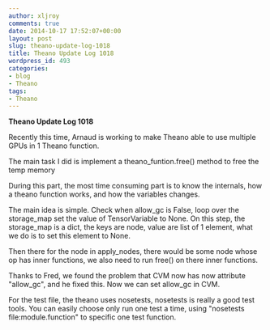 ```yaml
---
author: xljroy
comments: true
date: 2014-10-17 17:52:07+00:00
layout: post
slug: theano-update-log-1018
title: Theano Update Log 1018
wordpress_id: 493
categories:
- blog
- Theano
tags:
- Theano
---
```


**Theano Update Log 1018**





Recently this time, Arnaud is working to make Theano able to use multiple GPUs in 1 Theano function.





The main task I did is implement a theano_funtion.free() method to free the temp memory





During this part, the most time consuming part is to know the internals, how a theano function works, and how the variables changes.





The main idea is simple. Check when allow_gc is False, loop over the storage_map set the value of TensorVariable to None. On this step, the storage_map is a dict, the keys are node, value are list of 1 element, what we do is to set this element to None.





Then there for the node in apply_nodes, there would be some node whose op has inner functions, we also need to run free() on there inner functions.





Thanks to Fred, we found the problem that CVM now has now attribute "allow_gc", and he fixed this. Now we can set allow_gc in CVM.





For the test file, the theano uses nosetests, nosetests is really a good test tools. You can easily choose only run one test a time, using "nosetests file:module.function" to specific one test function.

